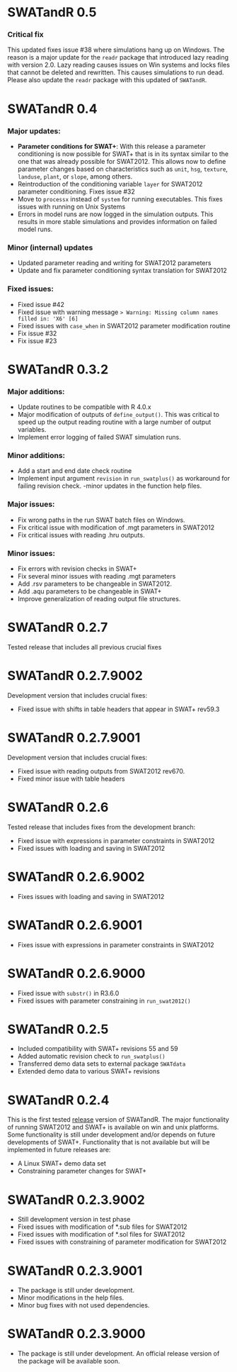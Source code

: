 # SWATandR 0.5

### Critical fix
This updated fixes issue #38 where simulations hang up on Windows. The reason is a major update for the `readr` package that introduced lazy reading with version 2.0. Lazy reading causes issues on Win systems and locks files that cannot be deleted and rewritten. This causes simulations to run dead. Please also update the `readr` package with this updated of `SWATandR`. 


# SWATandR 0.4

### Major updates:

- **Parameter conditions for SWAT+**:
  With this release a parameter conditioning is now possible for SWAT+ that is in its syntax similar to the one that was already possible for SWAT2012. This allows now to define parameter changes based on characteristics such as `unit`, `hsg`, `texture`, `landuse`, `plant`, or `slope`, among others.
- Reintroduction of the conditioning variable `layer` for SWAT2012 parameter conditioning. Fixes issue #32
- Move to `processx` instead of `system` for running executables. This fixes issues with running on Unix Systems
- Errors in model runs are now logged in the simulation outputs. This results in more stable simulations and provides information on failed model runs.

### Minor (internal) updates
- Updated parameter reading and writing for SWAT2012 parameters
- Update and fix parameter conditioning syntax translation for SWAT2012 


### Fixed issues:
- Fixed issue #42 
- Fixed issue with warning message `> Warning: Missing column names filled in: 'X6' [6]`
- Fixed issues with `case_when` in SWAT2012 parameter modification routine
- Fix issue #32
- Fix issue #23


# SWATandR 0.3.2

### Major additions:

- Update routines to be compatible with R 4.0.x
- Major modification of outputs of `define_output()`. This was critical to speed up the output reading routine with a large number of output variables.
- Implement error logging of failed SWAT simulation runs.

### Minor additions:
- Add a start and end date check routine
- Implement input argument `revision` in `run_swatplus()` as workaround for failing revision check.
-minor updates in the function help files.

### Major issues:
- Fix wrong paths in the run SWAT batch files on Windows.
- Fix critical issue with modification of .mgt parameters in SWAT2012
- Fix critical issues with reading .hru outputs.

### Minor issues:
- Fix errors with revision checks in SWAT+
- Fix several minor issues with reading .mgt parameters
- Add .rsv parameters to be changeable in SWAT2012.
- Add .aqu parameters to be changeable in SWAT+
- Improve generalization of reading output file structures.


# SWATandR 0.2.7

Tested release that includes all previous crucial fixes

# SWATandR 0.2.7.9002

Development version that includes crucial fixes:
- Fixed issue with shifts in table headers that appear in SWAT+ rev59.3

# SWATandR 0.2.7.9001

Development version that includes crucial fixes:
- Fixed issue with reading outputs from SWAT2012 rev670. 
- Fixed minor issue with table headers

# SWATandR 0.2.6

Tested release that includes fixes from the development branch:
- Fixed issue with expressions in parameter constraints in SWAT2012
- Fixed issues with loading and saving in SWAT2012

# SWATandR 0.2.6.9002

- Fixes issues with loading and saving in SWAT2012

# SWATandR 0.2.6.9001

- Fixes issue with expressions in parameter constraints in SWAT2012

# SWATandR 0.2.6.9000

- Fixed issue with `substr()` in R3.6.0
- Fixed issues with parameter constraining in `run_swat2012()`

# SWATandR 0.2.5

- Included compatibility with SWAT+ revisions 55 and 59
- Added automatic revision check to `run_swatplus()`
- Transferred demo data sets to external package `SWATdata`
- Extended demo data to various SWAT+ revisions

# SWATandR 0.2.4

This is the first tested [release](https://zenodo.org/record/2630510#.XKdiMtjgpGE) version of SWATandR. The major functionality of running SWAT2012 and SWAT+ is available on win and unix platforms. Some functionality is still under development and/or depends on future developments of SWAT+. Functionality that is not available but will be implemented in future releases are:

-  A Linux SWAT+ demo data set
-  Constraining parameter changes for SWAT+


# SWATandR 0.2.3.9002 

* Still development version in test phase
* Fixed issues with modification of \*.sub files for SWAT2012
* Fixed issues with modification of \*.sol files for SWAT2012
* Fixed issues with constraining of parameter modification for SWAT2012

# SWATandR 0.2.3.9001 

* The package is still under development.
* Minor modifications in the help files.
* Minor bug fixes with not used dependencies.

# SWATandR 0.2.3.9000 

* The package is still under development. An official release version of the package will be available soon.
